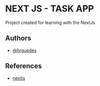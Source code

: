 
# NEXT JS - TASK APP

Project created for learning with the NextJs
## Authors

- [@hrguedes](https://github.com/hrguedes)



## References

 - [nextjs](https://nextjs.org/docs)
